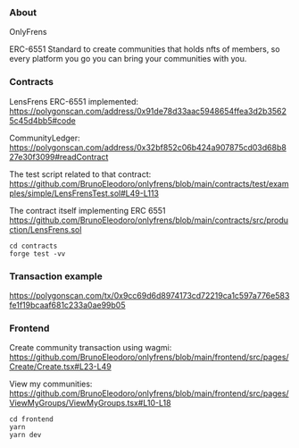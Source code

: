### About 

OnlyFrens 

ERC-6551 Standard to create communities that holds nfts of members, so every platform you go you can bring your communities with you.

### Contracts

LensFrens ERC-6551 implemented: https://polygonscan.com/address/0x91de78d33aac5948654ffea3d2b35625c45d4bb5#code

CommunityLedger: https://polygonscan.com/address/0x32bf852c06b424a907875cd03d68b827e30f3099#readContract

The test script related to that contract:
https://github.com/BrunoEleodoro/onlyfrens/blob/main/contracts/test/examples/simple/LensFrensTest.sol#L49-L113

The contract itself implementing ERC 6551
https://github.com/BrunoEleodoro/onlyfrens/blob/main/contracts/src/production/LensFrens.sol

```
cd contracts
forge test -vv
```

### Transaction example
https://polygonscan.com/tx/0x9cc69d6d8974173cd72219ca1c597a776e583fe1f19bcaaf681c233a0ae99b05

### Frontend

Create community transaction using wagmi:
https://github.com/BrunoEleodoro/onlyfrens/blob/main/frontend/src/pages/Create/Create.tsx#L23-L49

View my communities: https://github.com/BrunoEleodoro/onlyfrens/blob/main/frontend/src/pages/ViewMyGroups/ViewMyGroups.tsx#L10-L18

```
cd frontend
yarn
yarn dev
```